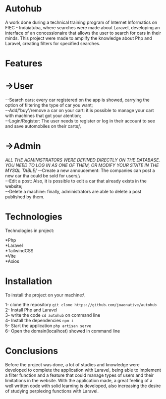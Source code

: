 # Autohub

A work done during a technical training program of Internet Informatics on FIEC - Indaiatuba, where searches were made about Laravel, developing an interface of an concessionaire that allows the user to search for cars in their minds. This project were made to amplify the knowledge about Php and Laravel, creating filters for specified searches. 

# Features
   # ->User
--Search cars: every car registered on the app is showed, carrying the option of filtering the type of car you want;\
--Add/'buy'/remove a car on your cart: it is possible to manage your cart with machines that got your atention;\
--Login/Register: The user needs to register or log in their account to see and save automobiles on their carts;\

   # ->Admin
   *ALL THE ADMINISTRATORS WERE DEFINED DIRECTLY ON THE DATABASE. YOU NEED TO LOG IN AS ONE OF THEM, OR MODIFY YOUR STATE IN THE MYSQL TABLE*/
--Create a new annoucement: The companies can post a new car tha could be sold for users;\   
--Edit a post: Also, it is possible to edit a car that already exists in the website;\
--Delete a machine: finally, administrators are able to delete a post published by them.

# Technologies
Technologies in project:

  *Php\
  *Laravel\
  *TailwindCSS\
  *Vite\
  *Axios

# Installation
To install the project on your machine:\

1- clone the repository `git clone https://github.com/joaonative/autohub`\
2- Install Php and Laravel\
3-  write the code `cd autohub` on command line\
4- Install the dependencies `npm i` \
5- Start the application `php artisan serve`\
6- Open the domain(localhost) showed in command line

# Conclusions
 Before the project was done, a lot of studies and knowledge were developed to complete the application with Laravel, being able to implement a filter function and a feature that could manage types of users and their limitations in the website. With the application made, a great feeling of a well written code with solid learning is developed, also increasing the desire of studying perplexing functions with Laravel.

